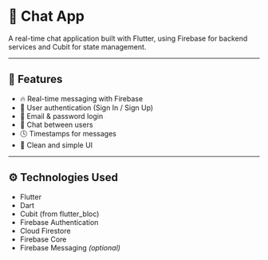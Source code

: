 # 💬 Chat App

A real-time chat application built with Flutter, using Firebase for backend services and Cubit for state management.

---

## 📱 Features

- 🔥 Real-time messaging with Firebase
- 🔐 User authentication (Sign In / Sign Up)
- 📧 Email & password login
- 💬 Chat between users
- 🕓 Timestamps for messages
- 🌙 Clean and simple UI

---

## ⚙️ Technologies Used

- Flutter
- Dart
- Cubit (from flutter_bloc)
- Firebase Authentication
- Cloud Firestore
- Firebase Core
- Firebase Messaging *(optional)*
